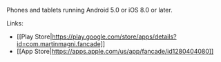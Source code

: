 Phones and tablets running Android 5.0 or iOS 8.0 or later.

Links: 

* [[Play Store|https://play.google.com/store/apps/details?id=com.martinmagni.fancade]]
* [[App Store|https://apps.apple.com/us/app/fancade/id1280404080]]
